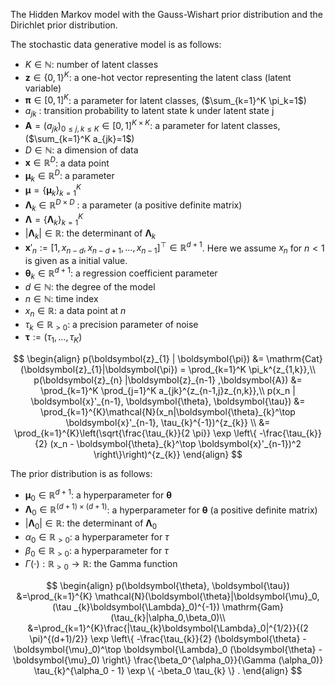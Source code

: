 <!-- Document Author
Koki Kazama <kokikazama@aoni.waseda.jp>
-->
The Hidden Markov model with the Gauss-Wishart prior distribution and the Dirichlet prior distribution.

The stochastic data generative model is as follows:

* $K \in \mathbb{N}$: number of latent classes
* $\boldsymbol{z} \in \{ 0, 1 \}^K$: a one-hot vector representing the latent class (latent variable)
* $\boldsymbol{\pi} \in [0, 1]^K$: a parameter for latent classes, ($\sum_{k=1}^K \pi_k=1$)
* $a_{jk}$ : transition probability to latent state k under latent state j
* $\boldsymbol{A}=(a_{jk})_{0\leq j,k\leq K} \in [0, 1]^{K\times K}$: a parameter for latent classes, ($\sum_{k=1}^K a_{jk}=1$)
* $D \in \mathbb{N}$: a dimension of data
* $\boldsymbol{x} \in \mathbb{R}^D$: a data point
* $\boldsymbol{\mu}_k \in \mathbb{R}^D$: a parameter
* $\boldsymbol{\mu} = \{ \boldsymbol{\mu}_k \}_{k=1}^K$
* $\boldsymbol{\Lambda}_k \in \mathbb{R}^{D\times D}$ : a parameter (a positive definite matrix)
* $\boldsymbol{\Lambda} = \{ \boldsymbol{\Lambda}_k \}_{k=1}^K$
* $| \boldsymbol{\Lambda}_k | \in \mathbb{R}$: the determinant of $\boldsymbol{\Lambda}_k$
* $\boldsymbol{x}'_n := [1, x_{n-d}, x_{n-d+1}, \dots , x_{n-1}]^\top \in \mathbb{R}^{d+1}$. Here we assume $x_n$ for $n < 1$ is given as a initial value.
* $\boldsymbol{\theta}_{k} \in \mathbb{R}^{d+1}$: a regression coefficient parameter
* $d \in \mathbb{N}$: the degree of the model
* $n \in \mathbb{N}$: time index
* $x_n \in \mathbb{R}$: a data point at $n$
* $\tau_{k} \in \mathbb{R}_{>0}$: a precision parameter of noise
* $\boldsymbol{\tau}:=(\tau_{1},\dots,\tau_{K})$

$$
\begin{align}
    p(\boldsymbol{z}_{1} | \boldsymbol{\pi}) &= \mathrm{Cat}(\boldsymbol{z}_{1}|\boldsymbol{\pi}) = \prod_{k=1}^K \pi_k^{z_{1,k}},\\
    p(\boldsymbol{z}_{n} |\boldsymbol{z}_{n-1} ,\boldsymbol{A}) &= \prod_{k=1}^K \prod_{j=1}^K a_{jk}^{z_{n-1,j}z_{n,k}},\\
    p(x_n | \boldsymbol{x}'_{n-1}, \boldsymbol{\theta}, \boldsymbol{\tau}) &= \prod_{k=1}^{K}\mathcal{N}(x_n|\boldsymbol{\theta}_{k}^\top \boldsymbol{x}'_{n-1}, \tau_{k}^{-1})^{z_{k}} \\
    &= \prod_{k=1}^{K}\left(\sqrt{\frac{\tau_{k}}{2 \pi}} \exp \left\{ -\frac{\tau_{k}}{2} (x_n - \boldsymbol{\theta}_{k}^\top \boldsymbol{x}'_{n-1})^2 \right\}\right)^{z_{k}}
\end{align}
$$

The prior distribution is as follows:

* $\boldsymbol{\mu}_0 \in \mathbb{R}^{d+1}$: a hyperparameter for $\boldsymbol{\theta}$
* $\boldsymbol{\Lambda}_0 \in \mathbb{R}^{(d+1) \times (d+1)}$: a hyperparameter for $\boldsymbol{\theta}$ (a positive definite matrix)
* $| \boldsymbol{\Lambda}_0 | \in \mathbb{R}$: the determinant of $\boldsymbol{\Lambda}_0$
* $\alpha_0 \in \mathbb{R}_{>0}$: a hyperparameter for $\tau$
* $\beta_0 \in \mathbb{R}_{>0}$: a hyperparameter for $\tau$
* $\Gamma(\cdot): \mathbb{R}_{>0} \to \mathbb{R}$: the Gamma function


$$
\begin{align}
    p(\boldsymbol{\theta}, \boldsymbol{\tau}) &=\prod_{k=1}^{K} \mathcal{N}(\boldsymbol{\theta}|\boldsymbol{\mu}_0, (\tau _{k}\boldsymbol{\Lambda}_0)^{-1}) \mathrm{Gam}(\tau_{k}|\alpha_0,\beta_0)\\
    &=\prod_{k=1}^{K}\frac{|\tau_{k}\boldsymbol{\Lambda}_0|^{1/2}}{(2 \pi)^{(d+1)/2}} 
    \exp \left\{ -\frac{\tau_{k}}{2} (\boldsymbol{\theta} - \boldsymbol{\mu}_0)^\top 
    \boldsymbol{\Lambda}_0 (\boldsymbol{\theta} - \boldsymbol{\mu}_0) \right\}
    \frac{\beta_0^{\alpha_0}}{\Gamma (\alpha_0)} \tau_{k}^{\alpha_0 - 1} \exp \{ -\beta_0 \tau_{k} \} .
\end{align}
$$